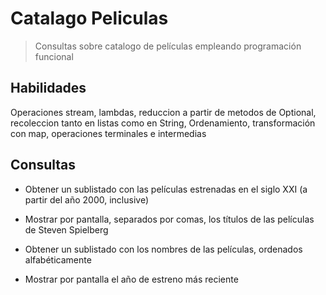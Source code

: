 # Catalago Peliculas
> Consultas sobre catalogo de películas empleando programación funcional 

## Habilidades

Operaciones stream, lambdas, reduccion a partir de metodos de Optional, recoleccion tanto en listas como en String, Ordenamiento, transformación con map, operaciones terminales e intermedias

## Consultas

+ Obtener un sublistado con las películas estrenadas en el siglo XXI (a partir del año 2000, inclusive)

+ Mostrar por pantalla, separados por comas, los títulos de las películas de Steven Spielberg

+ Obtener un sublistado con los nombres de las películas, ordenados alfabéticamente

+ Mostrar por pantalla el año de estreno más reciente


